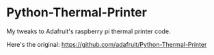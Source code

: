 Python-Thermal-Printer
======================
My tweaks to Adafruit's raspberry pi thermal printer code.

Here's the original: https://github.com/adafruit/Python-Thermal-Printer 
